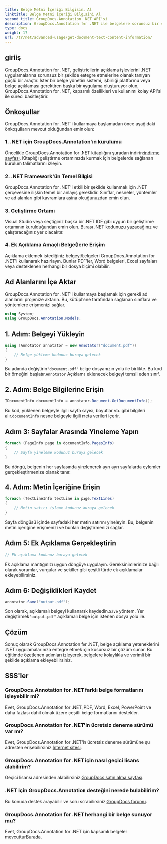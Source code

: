 ```yaml
---
title: Belge Metni İçeriği Bilgisini Al
linktitle: Belge Metni İçeriği Bilgisini Al
second_title: GroupDocs.Annotation .NET API'si
description: GroupDocs.Annotation for .NET ile belgelere sorunsuz bir şekilde açıklama ekleyin. Ek açıklama işlevlerini .NET uygulamalarınıza zahmetsizce entegre edin.
type: docs
weight: 17
url: /tr/net/advanced-usage/get-document-text-content-information/
---
```

## giriiş
GroupDocs.Annotation for .NET, geliştiricilerin açıklama işlevlerini .NET uygulamalarına sorunsuz bir şekilde entegre etmelerine olanak tanıyan güçlü bir araçtır. İster bir belge yönetim sistemi, işbirliği platformu veya belge açıklaması gerektiren başka bir uygulama oluşturuyor olun, GroupDocs.Annotation for .NET, kapsamlı özellikleri ve kullanımı kolay API'si ile süreci basitleştirir.
## Önkoşullar
GroupDocs.Annotation for .NET'i kullanmaya başlamadan önce aşağıdaki önkoşulların mevcut olduğundan emin olun:
### 1. .NET için GroupDocs.Annotation'ın kurulumu
 Öncelikle GroupDocs.Annotation for .NET kitaplığını şuradan indirin:[indirme sayfası](https://releases.groupdocs.com/annotation/net/). Kitaplığı geliştirme ortamınızda kurmak için belgelerde sağlanan kurulum talimatlarını izleyin.
### 2. .NET Framework'ün Temel Bilgisi
GroupDocs.Annotation for .NET'i etkili bir şekilde kullanmak için .NET çerçevesine ilişkin temel bir anlayış gereklidir. Sınıflar, nesneler, yöntemler ve ad alanları gibi kavramlara aşina olduğunuzdan emin olun.
### 3. Geliştirme Ortamı
Visual Studio veya seçtiğiniz başka bir .NET IDE gibi uygun bir geliştirme ortamının kurulduğundan emin olun. Burası .NET kodunuzu yazacağınız ve çalıştıracağınız yer olacaktır.
### 4. Ek Açıklama Amaçlı Belge(ler)e Erişim
Açıklama eklemek istediğiniz belgeyi/belgeleri GroupDocs.Annotation for .NET'i kullanarak hazırlayın. Bunlar PDF'ler, Word belgeleri, Excel sayfaları veya desteklenen herhangi bir dosya biçimi olabilir.

## Ad Alanlarını İçe Aktar
GroupDocs.Annotation for .NET'i kullanmaya başlamak için gerekli ad alanlarını projenize aktarın. Bu, kütüphane tarafından sağlanan sınıflara ve yöntemlere erişmenizi sağlar.
```csharp
using System;
using GroupDocs.Annotation.Models;
```
## 1. Adım: Belgeyi Yükleyin
```csharp
using (Annotator annotator = new Annotator("document.pdf"))
{
    // Belge yükleme kodunuz buraya gelecek
}
```
 Bu adımda değiştirin`"document.pdf"` belge dosyanızın yolu ile birlikte. Bu kod bir örneğini başlatır.`Annotator` Açıklama eklenecek belgeyi temsil eden sınıf.
## 2. Adım: Belge Bilgilerine Erişin
```csharp
IDocumentInfo documentInfo = annotator.Document.GetDocumentInfo();
```
Bu kod, yüklenen belgeyle ilgili sayfa sayısı, boyutlar vb. gibi bilgileri alır.`documentInfo` nesne belgeyle ilgili meta verileri içerir.
## Adım 3: Sayfalar Arasında Yineleme Yapın
```csharp
foreach (PageInfo page in documentInfo.PagesInfo)
{
    // Sayfa yineleme kodunuz buraya gelecek
}
```
Bu döngü, belgenin her sayfasında yinelenerek ayrı ayrı sayfalarda eylemler gerçekleştirmenize olanak tanır.
## 4. Adım: Metin İçeriğine Erişin
```csharp
foreach (TextLineInfo textLine in page.TextLines)
{
    // Metin satırı işleme kodunuz buraya gelecek
}
```
Sayfa döngüsü içinde sayfadaki her metin satırını yineleyin. Bu, belgenin metin içeriğine erişmenizi ve bunları değiştirmenizi sağlar.
## Adım 5: Ek Açıklama Gerçekleştirin
```csharp
// Ek açıklama kodunuz buraya gelecek
```
Ek açıklama mantığınızı uygun döngüye uygulayın. Gereksinimlerinize bağlı olarak yorumlar, vurgular ve şekiller gibi çeşitli türde ek açıklamalar ekleyebilirsiniz.
## Adım 6: Değişiklikleri Kaydet
```csharp
annotator.Save("output.pdf");
```
 Son olarak, açıklamalı belgeyi kullanarak kaydedin.`Save` yöntem. Yer değiştirmek`"output.pdf"` açıklamalı belge için istenen dosya yolu ile.

## Çözüm
Sonuç olarak GroupDocs.Annotation for .NET, belge açıklama yeteneklerini .NET uygulamalarınıza entegre etmek için kusursuz bir çözüm sunar. Bu eğitimde özetlenen adımları izleyerek, belgelere kolaylıkla ve verimli bir şekilde açıklama ekleyebilirsiniz.
## SSS'ler
### GroupDocs.Annotation for .NET farklı belge formatlarını işleyebilir mi?
Evet, GroupDocs.Annotation for .NET, PDF, Word, Excel, PowerPoint ve daha fazlası dahil olmak üzere çeşitli belge formatlarını destekler.
### GroupDocs.Annotation for .NET'in ücretsiz deneme sürümü var mı?
 Evet, GroupDocs.Annotation for .NET'in ücretsiz deneme sürümüne şu adresten erişebilirsiniz:[İnternet sitesi](https://releases.groupdocs.com/).
### GroupDocs.Annotation for .NET için nasıl geçici lisans alabilirim?
 Geçici lisansı adresinden alabilirsiniz.[GroupDocs satın alma sayfası](https://purchase.groupdocs.com/temporary-license/).
### .NET için GroupDocs.Annotation desteğini nerede bulabilirim?
 Bu konuda destek arayabilir ve soru sorabilirsiniz.[GroupDocs forumu](https://forum.groupdocs.com/c/annotation/10).
### GroupDocs.Annotation for .NET herhangi bir belge sunuyor mu?
 Evet, GroupDocs.Annotation for .NET için kapsamlı belgeler mevcuttur[Burada](https://reference.groupdocs.com/annotation/net/).